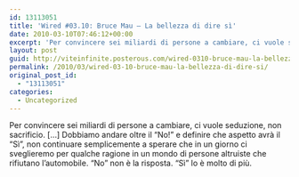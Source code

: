 ```yaml
---
id: 13113051
title: 'Wired #03.10: Bruce Mau – La bellezza di dire sì'
date: 2010-03-10T07:46:12+00:00
excerpt: 'Per convincere sei miliardi di persone a cambiare, ci vuole seduzione, non sacrificio. [...] Dobbiamo andare oltre il "No!" e definire che aspetto avr  il "Sì", non continuare semplicemente a sperare che in un giorno ci sveglieremo per qualche r...'
layout: post
guid: http://viteinfinite.posterous.com/wired-0310-bruce-mau-la-bellezza-di-dire-si
permalink: /2010/03/wired-03-10-bruce-mau-la-bellezza-di-dire-si/
original_post_id:
  - "13113051"
categories:
  - Uncategorized
---
```

Per convincere sei miliardi di persone a cambiare, ci vuole seduzione, non sacrificio. […] Dobbiamo andare oltre il “No!” e definire che aspetto avrà il “Sì”, non continuare semplicemente a sperare che in un giorno ci sveglieremo per qualche ragione in un mondo di persone altruiste che rifiutano l’automobile. “No” non è la risposta. “Sì” lo è molto di più.